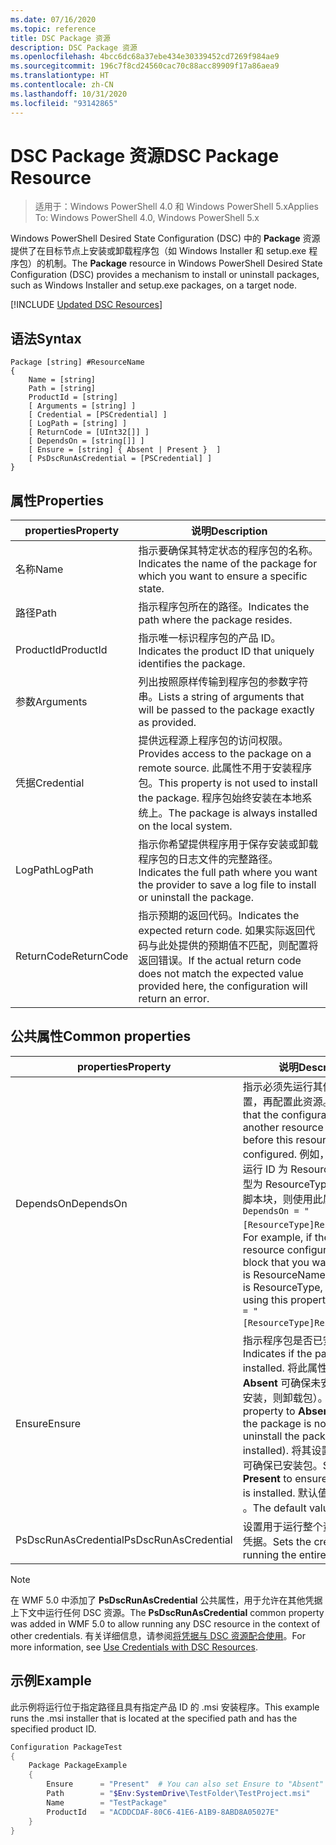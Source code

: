 ```yaml
---
ms.date: 07/16/2020
ms.topic: reference
title: DSC Package 资源
description: DSC Package 资源
ms.openlocfilehash: 4bcc6dc68a37ebe434e30339452cd7269f984ae9
ms.sourcegitcommit: 196c7f8cd24560cac70c88acc89909f17a86aea9
ms.translationtype: HT
ms.contentlocale: zh-CN
ms.lasthandoff: 10/31/2020
ms.locfileid: "93142865"
---
```

# <a name="dsc-package-resource"></a><span data-ttu-id="d8003-103">DSC Package 资源</span><span class="sxs-lookup"><span data-stu-id="d8003-103">DSC Package Resource</span></span>

> <span data-ttu-id="d8003-104">适用于：Windows PowerShell 4.0 和 Windows PowerShell 5.x</span><span class="sxs-lookup"><span data-stu-id="d8003-104">Applies To: Windows PowerShell 4.0, Windows PowerShell 5.x</span></span>

<span data-ttu-id="d8003-105">Windows PowerShell Desired State Configuration (DSC) 中的 **Package** 资源提供了在目标节点上安装或卸载程序包（如 Windows Installer 和 setup.exe 程序包）的机制。</span><span class="sxs-lookup"><span data-stu-id="d8003-105">The **Package** resource in Windows PowerShell Desired State Configuration (DSC) provides a mechanism to install or uninstall packages, such as Windows Installer and setup.exe packages, on a target node.</span></span>

[!INCLUDE [Updated DSC Resources](../../../../../includes/dsc-resources.md)]

## <a name="syntax"></a><span data-ttu-id="d8003-106">语法</span><span class="sxs-lookup"><span data-stu-id="d8003-106">Syntax</span></span>

```Syntax
Package [string] #ResourceName
{
    Name = [string]
    Path = [string]
    ProductId = [string]
    [ Arguments = [string] ]
    [ Credential = [PSCredential] ]
    [ LogPath = [string] ]
    [ ReturnCode = [UInt32[]] ]
    [ DependsOn = [string[]] ]
    [ Ensure = [string] { Absent | Present }  ]
    [ PsDscRunAsCredential = [PSCredential] ]
}
```

## <a name="properties"></a><span data-ttu-id="d8003-107">属性</span><span class="sxs-lookup"><span data-stu-id="d8003-107">Properties</span></span>

|<span data-ttu-id="d8003-108">properties</span><span class="sxs-lookup"><span data-stu-id="d8003-108">Property</span></span> |<span data-ttu-id="d8003-109">说明</span><span class="sxs-lookup"><span data-stu-id="d8003-109">Description</span></span> |
|---|---|
|<span data-ttu-id="d8003-110">名称</span><span class="sxs-lookup"><span data-stu-id="d8003-110">Name</span></span> |<span data-ttu-id="d8003-111">指示要确保其特定状态的程序包的名称。</span><span class="sxs-lookup"><span data-stu-id="d8003-111">Indicates the name of the package for which you want to ensure a specific state.</span></span> |
|<span data-ttu-id="d8003-112">路径</span><span class="sxs-lookup"><span data-stu-id="d8003-112">Path</span></span> |<span data-ttu-id="d8003-113">指示程序包所在的路径。</span><span class="sxs-lookup"><span data-stu-id="d8003-113">Indicates the path where the package resides.</span></span> |
|<span data-ttu-id="d8003-114">ProductId</span><span class="sxs-lookup"><span data-stu-id="d8003-114">ProductId</span></span> |<span data-ttu-id="d8003-115">指示唯一标识程序包的产品 ID。</span><span class="sxs-lookup"><span data-stu-id="d8003-115">Indicates the product ID that uniquely identifies the package.</span></span> |
|<span data-ttu-id="d8003-116">参数</span><span class="sxs-lookup"><span data-stu-id="d8003-116">Arguments</span></span> |<span data-ttu-id="d8003-117">列出按照原样传输到程序包的参数字符串。</span><span class="sxs-lookup"><span data-stu-id="d8003-117">Lists a string of arguments that will be passed to the package exactly as provided.</span></span> |
|<span data-ttu-id="d8003-118">凭据</span><span class="sxs-lookup"><span data-stu-id="d8003-118">Credential</span></span> |<span data-ttu-id="d8003-119">提供远程源上程序包的访问权限。</span><span class="sxs-lookup"><span data-stu-id="d8003-119">Provides access to the package on a remote source.</span></span> <span data-ttu-id="d8003-120">此属性不用于安装程序包。</span><span class="sxs-lookup"><span data-stu-id="d8003-120">This property is not used to install the package.</span></span> <span data-ttu-id="d8003-121">程序包始终安装在本地系统上。</span><span class="sxs-lookup"><span data-stu-id="d8003-121">The package is always installed on the local system.</span></span> |
|<span data-ttu-id="d8003-122">LogPath</span><span class="sxs-lookup"><span data-stu-id="d8003-122">LogPath</span></span> |<span data-ttu-id="d8003-123">指示你希望提供程序用于保存安装或卸载程序包的日志文件的完整路径。</span><span class="sxs-lookup"><span data-stu-id="d8003-123">Indicates the full path where you want the provider to save a log file to install or uninstall the package.</span></span> |
|<span data-ttu-id="d8003-124">ReturnCode</span><span class="sxs-lookup"><span data-stu-id="d8003-124">ReturnCode</span></span> |<span data-ttu-id="d8003-125">指示预期的返回代码。</span><span class="sxs-lookup"><span data-stu-id="d8003-125">Indicates the expected return code.</span></span> <span data-ttu-id="d8003-126">如果实际返回代码与此处提供的预期值不匹配，则配置将返回错误。</span><span class="sxs-lookup"><span data-stu-id="d8003-126">If the actual return code does not match the expected value provided here, the configuration will return an error.</span></span> |

## <a name="common-properties"></a><span data-ttu-id="d8003-127">公共属性</span><span class="sxs-lookup"><span data-stu-id="d8003-127">Common properties</span></span>

|<span data-ttu-id="d8003-128">properties</span><span class="sxs-lookup"><span data-stu-id="d8003-128">Property</span></span> |<span data-ttu-id="d8003-129">说明</span><span class="sxs-lookup"><span data-stu-id="d8003-129">Description</span></span> |
|---|---|
|<span data-ttu-id="d8003-130">DependsOn</span><span class="sxs-lookup"><span data-stu-id="d8003-130">DependsOn</span></span> |<span data-ttu-id="d8003-131">指示必须先运行其他资源的配置，再配置此资源。</span><span class="sxs-lookup"><span data-stu-id="d8003-131">Indicates that the configuration of another resource must run before this resource is configured.</span></span> <span data-ttu-id="d8003-132">例如，如果想要首先运行 ID 为 ResourceName、类型为 ResourceType 的资源配置脚本块，则使用此属性的语法为 `DependsOn = "[ResourceType]ResourceName"`。</span><span class="sxs-lookup"><span data-stu-id="d8003-132">For example, if the ID of the resource configuration script block that you want to run first is ResourceName and its type is ResourceType, the syntax for using this property is `DependsOn = "[ResourceType]ResourceName"`.</span></span> |
|<span data-ttu-id="d8003-133">Ensure</span><span class="sxs-lookup"><span data-stu-id="d8003-133">Ensure</span></span> |<span data-ttu-id="d8003-134">指示程序包是否已安装。</span><span class="sxs-lookup"><span data-stu-id="d8003-134">Indicates if the package is installed.</span></span> <span data-ttu-id="d8003-135">将此属性设置为 **Absent** 可确保未安装包（如果已安装，则卸载包）。</span><span class="sxs-lookup"><span data-stu-id="d8003-135">Set this property to **Absent** to ensure the package is not installed (or uninstall the package if it is installed).</span></span> <span data-ttu-id="d8003-136">将其设置为 **Present** 可确保已安装包。</span><span class="sxs-lookup"><span data-stu-id="d8003-136">Set it to **Present** to ensure the package is installed.</span></span> <span data-ttu-id="d8003-137">默认值为 **Present** 。</span><span class="sxs-lookup"><span data-stu-id="d8003-137">The default value is **Present** .</span></span> |
|<span data-ttu-id="d8003-138">PsDscRunAsCredential</span><span class="sxs-lookup"><span data-stu-id="d8003-138">PsDscRunAsCredential</span></span> |<span data-ttu-id="d8003-139">设置用于运行整个资源的身份的凭据。</span><span class="sxs-lookup"><span data-stu-id="d8003-139">Sets the credential for running the entire resource as.</span></span> |

> [!NOTE]
> <span data-ttu-id="d8003-140">在 WMF 5.0 中添加了 **PsDscRunAsCredential** 公共属性，用于允许在其他凭据上下文中运行任何 DSC 资源。</span><span class="sxs-lookup"><span data-stu-id="d8003-140">The **PsDscRunAsCredential** common property was added in WMF 5.0 to allow running any DSC resource in the context of other credentials.</span></span> <span data-ttu-id="d8003-141">有关详细信息，请参阅[将凭据与 DSC 资源配合使用](../../../configurations/runasuser.md)。</span><span class="sxs-lookup"><span data-stu-id="d8003-141">For more information, see [Use Credentials with DSC Resources](../../../configurations/runasuser.md).</span></span>

## <a name="example"></a><span data-ttu-id="d8003-142">示例</span><span class="sxs-lookup"><span data-stu-id="d8003-142">Example</span></span>

<span data-ttu-id="d8003-143">此示例将运行位于指定路径且具有指定产品 ID 的 .msi 安装程序。</span><span class="sxs-lookup"><span data-stu-id="d8003-143">This example runs the .msi installer that is located at the specified path and has the specified product ID.</span></span>

```powershell
Configuration PackageTest
{
    Package PackageExample
    {
        Ensure      = "Present"  # You can also set Ensure to "Absent"
        Path        = "$Env:SystemDrive\TestFolder\TestProject.msi"
        Name        = "TestPackage"
        ProductId   = "ACDDCDAF-80C6-41E6-A1B9-8ABD8A05027E"
    }
}
```
